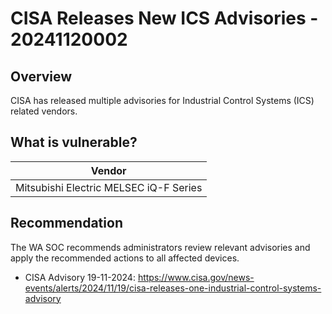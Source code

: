 # CISA Releases New ICS Advisories - 20241120002

## Overview

CISA has released multiple advisories for Industrial Control Systems (ICS) related vendors.

## What is vulnerable?

| Vendor                                 | 
| -------------------------------------- | 
| Mitsubishi Electric MELSEC iQ-F Series | 

## Recommendation

The WA SOC recommends administrators review relevant advisories and apply the recommended actions to all affected devices.

- CISA Advisory 19-11-2024: <https://www.cisa.gov/news-events/alerts/2024/11/19/cisa-releases-one-industrial-control-systems-advisory>
